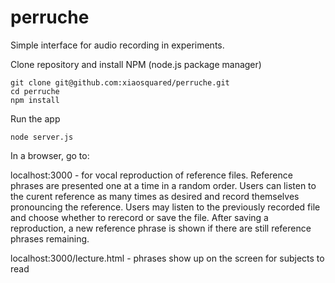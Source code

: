 # perruche

Simple interface for audio recording in experiments.


Clone repository and install NPM (node.js package manager)

```
git clone git@github.com:xiaosquared/perruche.git
cd perruche
npm install
```

Run the app
```
node server.js
```

In a browser, go to:

localhost:3000 - for vocal reproduction of reference files. Reference phrases are presented one at a time in a random order. Users can listen to the curent reference as many times as desired and record themselves pronouncing the reference. Users may listen to the previously recorded file and choose whether to rerecord or save the file. After saving a reproduction, a new reference phrase is shown if there are still reference phrases remaining.

localhost:3000/lecture.html - phrases show up on the screen for subjects to read

